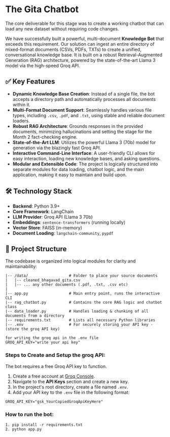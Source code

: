 # The Gita Chatbot

The core deliverable for this stage was to create a working chatbot that can load any new dataset without requiring code changes.

We have successfully built a powerful, multi-document **Knowledge Bot** that exceeds this requirement. Our solution can ingest an entire directory of mixed-format documents (CSVs, PDFs, TXTs) to create a unified, conversational knowledge base. It is built on a robust Retrieval-Augmented Generation (RAG) architecture, powered by the state-of-the-art Llama 3 model via the high-speed Groq API.

## ✅ Key Features

-   **Dynamic Knowledge Base Creation**: Instead of a single file, the bot accepts a directory path and automatically processes all documents within it.
-   **Multi-Format Document Support**: Seamlessly handles various file types, including `.csv`, `.pdf`, and `.txt`, using stable and reliable document loaders.
-   **Robust RAG Architecture**: Grounds responses in the provided documents, minimizing hallucinations and setting the stage for the Month 2 fact-checking engine.
-   **State-of-the-Art LLM**: Utilizes the powerful Llama 3 (70b) model for generation via the blazingly fast Groq API.
-   **Interactive Command-Line Interface**: A user-friendly CLI allows for easy interaction, loading new knowledge bases, and asking questions.
-   **Modular and Extensible Code**: The project is logically structured into separate modules for data loading, chatbot logic, and the main application, making it easy to maintain and build upon.

## 🛠️ Technology Stack

-   **Backend**: Python 3.9+
-   **Core Framework**: LangChain
-   **LLM Provider**: Groq API (Llama 3 70b)
-   **Embeddings**: `sentence-transformers` (running locally)
-   **Vector Store**: FAISS (in-memory)
-   **Document Loading**: `langchain-community`, `pypdf`

## 📂 Project Structure

The codebase is organized into logical modules for clarity and maintainability:

```/
|-- /data/                  # Folder to place your source documents
|   |-- cleaned_bhagavad_gita.csv
|   |-- ... any other documents (.pdf, .txt, .csv etc)
|
|-- app.py                  # Main entry point, runs the interactive CLI
|-- rag_chatbot.py          # Contains the core RAG logic and chatbot class
|-- data_loader.py          # Handles loading & chunking of all documents from a directory
|-- requirements.txt        # Lists all necessary Python libraries
|-- .env                    # For securely storing your API key -(store the groq API key)

for writing the groq api in the .env file
GROQ_API_KEY="write your api key"

```

### Steps to Create and Setup the groq API:

The bot requires a free Groq API key to function.

1. Create a free account at [Groq Console](https://console.groq.com/).
2. Navigate to the **API Keys** section and create a new key.
3. In the project's root directory, create a file named `.env`.
4. Add your API key to the `.env` file in the following format:

```env
GROQ_API_KEY="gsk_YourCopiedGroqApiKeyHere"

```
### How to run the bot:
```
1. pip install -r requirements.txt
2. python app.py
```
